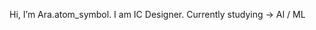  Hi, I’m Ara.atom_symbol. I am IC Designer. Currently studying -> AI / ML

<!---
ItsWhiteheart/ItsWhiteheart is a ✨ special ✨ repository because its `README.md` (this file) appears on your GitHub profile.
You can click the Preview link to take a look at your changes.
--->
